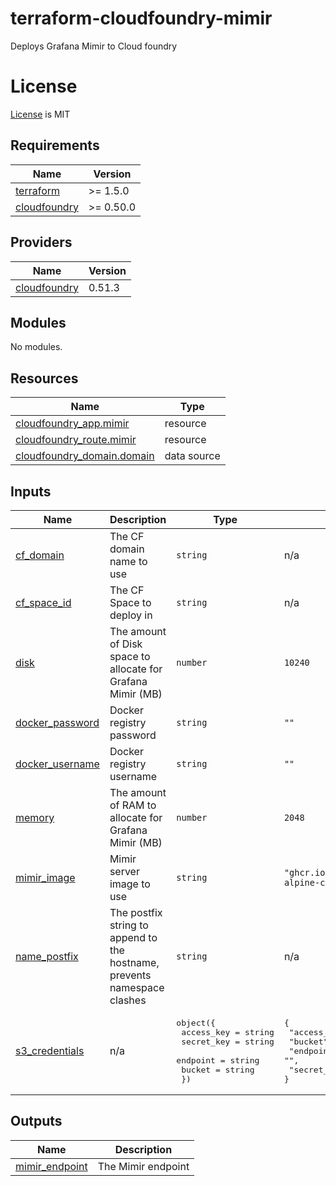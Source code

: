 # terraform-cloudfoundry-mimir
Deploys Grafana Mimir to Cloud foundry

# License
[License](./LICENSE.md) is MIT

<!-- BEGIN_TF_DOCS -->
## Requirements

| Name | Version |
|------|---------|
| <a name="requirement_terraform"></a> [terraform](#requirement\_terraform) | >= 1.5.0 |
| <a name="requirement_cloudfoundry"></a> [cloudfoundry](#requirement\_cloudfoundry) | >= 0.50.0 |

## Providers

| Name | Version |
|------|---------|
| <a name="provider_cloudfoundry"></a> [cloudfoundry](#provider\_cloudfoundry) | 0.51.3 |

## Modules

No modules.

## Resources

| Name | Type |
|------|------|
| [cloudfoundry_app.mimir](https://registry.terraform.io/providers/cloudfoundry-community/cloudfoundry/latest/docs/resources/app) | resource |
| [cloudfoundry_route.mimir](https://registry.terraform.io/providers/cloudfoundry-community/cloudfoundry/latest/docs/resources/route) | resource |
| [cloudfoundry_domain.domain](https://registry.terraform.io/providers/cloudfoundry-community/cloudfoundry/latest/docs/data-sources/domain) | data source |

## Inputs

| Name | Description | Type | Default | Required |
|------|-------------|------|---------|:--------:|
| <a name="input_cf_domain"></a> [cf\_domain](#input\_cf\_domain) | The CF domain name to use | `string` | n/a | yes |
| <a name="input_cf_space_id"></a> [cf\_space\_id](#input\_cf\_space\_id) | The CF Space to deploy in | `string` | n/a | yes |
| <a name="input_disk"></a> [disk](#input\_disk) | The amount of Disk space to allocate for Grafana Mimir (MB) | `number` | `10240` | no |
| <a name="input_docker_password"></a> [docker\_password](#input\_docker\_password) | Docker registry password | `string` | `""` | no |
| <a name="input_docker_username"></a> [docker\_username](#input\_docker\_username) | Docker registry username | `string` | `""` | no |
| <a name="input_memory"></a> [memory](#input\_memory) | The amount of RAM to allocate for Grafana Mimir (MB) | `number` | `2048` | no |
| <a name="input_mimir_image"></a> [mimir\_image](#input\_mimir\_image) | Mimir server image to use | `string` | `"ghcr.io/loafoe/mimir:v0.0.2-alpine-cf"` | no |
| <a name="input_name_postfix"></a> [name\_postfix](#input\_name\_postfix) | The postfix string to append to the hostname, prevents namespace clashes | `string` | n/a | yes |
| <a name="input_s3_credentials"></a> [s3\_credentials](#input\_s3\_credentials) | n/a | <pre>object({<br>    access_key = string<br>    secret_key = string<br>    endpoint   = string<br>    bucket     = string<br>  })</pre> | <pre>{<br>  "access_key": "",<br>  "bucket": "",<br>  "endpoint": "",<br>  "secret_key": ""<br>}</pre> | no |

## Outputs

| Name | Description |
|------|-------------|
| <a name="output_mimir_endpoint"></a> [mimir\_endpoint](#output\_mimir\_endpoint) | The Mimir endpoint |
<!-- END_TF_DOCS -->
